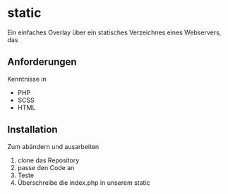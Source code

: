 # static

Ein einfaches Overlay über ein statisches Verzeichnes eines Webservers, das

## Anforderungen
Kenntnisse in
* PHP
* SCSS
* HTML

## Installation
Zum abändern und ausarbeiten
1. clone das Repository
2. passe den Code an
3. Teste
4. Überschreibe die index.php in unserem static